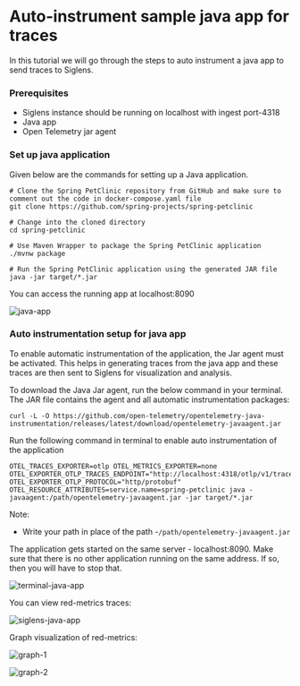 # Auto-instrument sample java app for traces

In this tutorial we will go through the steps to auto instrument a java app to send traces to Siglens.

### Prerequisites
- Siglens instance should be running on localhost with ingest port-4318
- Java app
- Open Telemetry jar agent

### Set up java application

Given below are the commands for setting up a Java application.

```
# Clone the Spring PetClinic repository from GitHub and make sure to comment out the code in docker-compose.yaml file
git clone https://github.com/spring-projects/spring-petclinic

# Change into the cloned directory
cd spring-petclinic

# Use Maven Wrapper to package the Spring PetClinic application
./mvnw package

# Run the Spring PetClinic application using the generated JAR file
java -jar target/*.jar
```
You can access the running app at localhost:8090

![java-app](/tutorials/java-app.png)

### Auto instrumentation setup for java app

To enable automatic instrumentation of the application, the Jar agent must be activated. This helps in generating traces from the java app and these traces are then sent to Siglens for visualization and analysis.

To download the Java Jar agent, run the below command in your terminal. The JAR file contains the agent and all automatic instrumentation packages:
```
curl -L -O https://github.com/open-telemetry/opentelemetry-java-instrumentation/releases/latest/download/opentelemetry-javaagent.jar
```

Run the following command in terminal to enable auto instrumentation of the application
```
OTEL_TRACES_EXPORTER=otlp OTEL_METRICS_EXPORTER=none OTEL_EXPORTER_OTLP_TRACES_ENDPOINT="http://localhost:4318/otlp/v1/traces" OTEL_EXPORTER_OTLP_PROTOCOL="http/protobuf" OTEL_RESOURCE_ATTRIBUTES=service.name=spring-petclinic java -javaagent:/path/opentelemetry-javaagent.jar -jar target/*.jar
```
Note:
- Write your path in place of the path -`/path/opentelemetry-javaagent.jar`

The application gets started on the same server - localhost:8090. Make sure that there is no other application running on the same address. If so, then you will have to stop that.

![terminal-java-app](/tutorials/terminal-java-app.png)

You can view red-metrics traces:

![siglens-java-app](/tutorials/java-app-red-traces.png)

Graph visualization of red-metrics:

![graph-1](/tutorials/java-app-red-metrics-graph-1.png)

![graph-2](/tutorials/java-app-red-metrics-graph-2.png)









